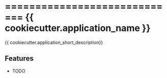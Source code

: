 =============================
{{ cookiecutter.application_name }}
=============================

{{ cookiecutter.application_short_description}}


Features
--------

* TODO

